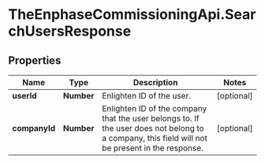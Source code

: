 # TheEnphaseCommissioningApi.SearchUsersResponse

## Properties

Name | Type | Description | Notes
------------ | ------------- | ------------- | -------------
**userId** | **Number** | Enlighten ID of the user. | [optional] 
**companyId** | **Number** | Enlighten ID of the company that the user belongs to. If the user does not belong to a company, this field will not be present in the response. | [optional] 


